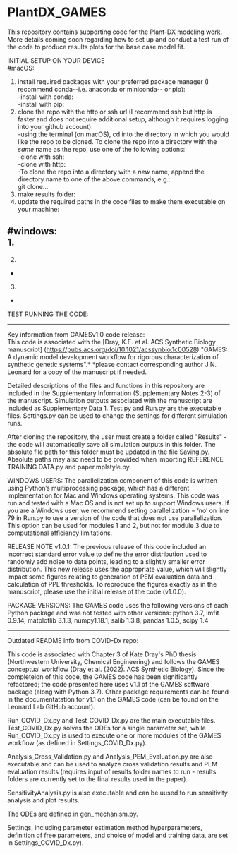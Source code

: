 # PlantDX_GAMES

This repository contains supporting code for the Plant-DX modeling work. More details coming soon regarding how to set up and conduct a test run of the code to produce results plots for the base case model fit.

INITIAL SETUP ON YOUR DEVICE <br />
#macOS: <br />
1. install required packages with your preferred package manager (I recommend conda--i.e. anaconda or miniconda-- or pip): <br />
-install with conda: <br />
-install with pip: <br />
2. clone the repo with the http or ssh url (I recommend ssh but http is faster and does not require additional setup, although it requires logging into your github account): <br />
-using the terminal (on macOS), cd into the directory in which you would like the repo to be cloned. To clone the repo into a directory with the *same* name as the repo, use one of the following options: <br />
-clone with ssh: <br />
-clone with http: <br />
-To clone the repo into a directory with a *new* name, append the directory name to one of the above commands, e.g.: <br />
git clone... <br />
3. make results folder: <br />
4. update the required paths in the code files to make them executable on your machine: <br />

#windows: <br />
1.
-
2.
-
3.
- <br />

TEST RUNNING THE CODE: <br />

___________________________________________________________________________________________________________________________________________________________________

Key information from GAMESv1.0 code release: <br />
This code is associated with the [Dray, K.E. et al. ACS Synthetic Biology manuscript] (https://pubs.acs.org/doi/10.1021/acssynbio.1c00528) "GAMES: A dynamic model development workflow for rigorous characterization of synthetic genetic systems".*
*please contact corresponding author J.N. Leonard for a copy of the manuscript if needed.

Detailed descriptions of the files and functions in this repository are included in the Supplementary Information (Supplementary Notes 2-3) of the manuscript. Simulation outputs associated with the manuscript are included as Supplementary Data 1. Test.py and Run.py are the executable files. Settings.py can be used to change the settings for different simulation runs.

After cloning the repository, the user must create a folder called "Results" - the code will automatically save all simulation outputs in this folder. The absolute file path for this folder must be updated in the file Saving.py. Absolute paths may also need to be provided when importing REFERENCE TRAINING DATA.py and paper.mplstyle.py.

WINDOWS USERS: The parallelization component of this code is written using Python’s multiprocessing package, which has a different implementation for Mac and Windows operating systems. This code was run and tested with a Mac OS and is not set up to support Windows users. If you are a Windows user, we recommend setting parallelization = ‘no’ on line 79 in Run.py to use a version of the code that does not use parallelization. This option can be used for modules 1 and 2, but not for module 3 due to computational efficiency limitations.

RELEASE NOTE v1.0.1: The previous release of this code included an incorrect standard error value to define the error distribution used to randomly add noise to data points, leading to a slightly smaller error distribution. This new release uses the appropriate value, which will slightly impact some figures relating to generation of PEM evaluation data and calculation of PPL thresholds. To reproduce the figures exactly as in the manuscript, please use the initial release of the code (v1.0.0).

PACKAGE VERSIONS: The GAMES code uses the following versions of each Python package and was not tested with other versions: python 3.7, lmfit 0.9.14, matplotlib 3.1.3, numpy1.18.1, salib 1.3.8, pandas 1.0.5, scipy 1.4

___________________________________________________________________________________________________________________________________________________________________
Outdated README info from COVID-Dx repo:

This code is associated with Chapter 3 of Kate Dray's PhD thesis (Northwestern University, Chemical Engineering) and follows the GAMES conceptual workflow (Dray et al. (2022). ACS Synthetic Biology). Since the completeion of this code, the GAMES code has been significantly refactored; the code presented here uses v1.1 of the GAMES software package (along with Python 3.7). Other package requirements can be found in the documentatation for v1.1 on the GAMES code (can be found on the Leonard Lab GitHub account).

Run_COVID_Dx.py and Test_COVID_Dx.py are the main executable files. Test_COVID_Dx.py solves the ODEs for a single parameter set, while  Run_COVID_Dx.py is used to execute one or more modules of the GAMES workflow (as defined in Settings_COVID_Dx.py).

Analysis_Cross_Validation.py and Analysis_PEM_Evaluation.py are also executable and can be used to analyze cross validation results and PEM evaluation results (requires input of results folder names to run - results folders are currently set to the final results used in the paper). 

SensitivityAnalysis.py is also executable and can be uused to run sensitivity analysis and plot results. 

The ODEs are defined in gen_mechanism.py. 

Settings, including parameter estimation method hyperparameters, definition of free parameters, and choice of model and training data, are set in Settings_COVID_Dx.py). 

